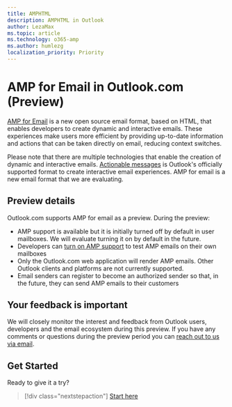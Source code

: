 ```yaml
---
title: AMPHTML
description: AMPHTML in Outlook
author: LezaMax
ms.topic: article
ms.technology: o365-amp
ms.author: humlezg
localization_priority: Priority
---
```


# AMP for Email in Outlook.com (Preview)

[AMP for Email](https://amp.dev/about/email.html) is a new open source email format, based on HTML, that enables developers to create dynamic and interactive emails. These experiences make users more efficient by providing up-to-date information and actions that can be taken directly on email, reducing context switches.

Please note that there are multiple technologies that enable the creation of dynamic and interactive emails. [Actionable messages](https://docs.microsoft.com/en-us/outlook/actionable-messages/) is Outlook's officially supported format to create interactive email experiences. AMP for email is a new email format that we are evaluating.

## Preview details

Outlook.com supports AMP for email as a preview. During the preview:

- AMP support is available but it is initially turned off by default in user mailboxes. We will evaluate turning it on by default in the future.
- Developers can [turn on AMP support](get-started.md) to test AMP emails on their own mailboxes
- Only the Outlook.com web application will render AMP emails. Other Outlook clients and platforms are not currently supported.
- Email senders can register to become an authorized sender so that, in the future, they can send AMP emails to their customers

## Your feedback is important

We will closely monitor the interest and feedback from Outlook users, developers and the email ecosystem during this preview. If you have any comments or questions during the preview period you can [reach out to us via email](mailto:ampforemailoutlook@service.microsoft.com).



## Get Started

Ready to give it a try?

> [!div class="nextstepaction"]
> [Start here](get-started.md)
